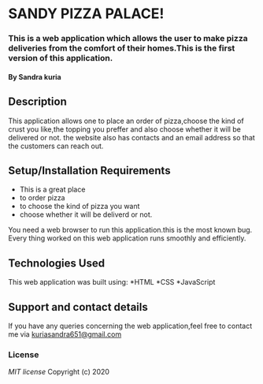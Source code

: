 # SANDY PIZZA PALACE!

### This is a web application which allows the user to make pizza deliveries from the comfort of their homes.This is the first version of this application.
#### By **Sandra kuria**

## Description
This application allows one to place an order of pizza,choose the kind of crust you like,the topping you preffer and also choose whether it will be delivered or not.
the website also has contacts and an email address so that the customers can reach out.

## Setup/Installation Requirements
* This is a great place
* to order pizza
* to choose the kind of pizza you want
* choose whether it will be deliverd or not.

You need a web browser to run this application.this is the most known bug.
Every thing worked on this web application runs smoothly and efficiently.

## Technologies Used
This web application was built using:
*HTML
*CSS
*JavaScript

## Support and contact details
If you have any queries concerning the web application,feel free to contact me via kuriasandra651@gmail.com

### License
*MIT license*
Copyright (c) 2020 



